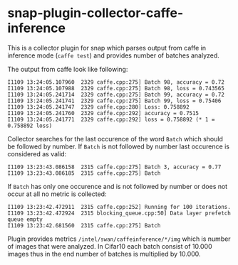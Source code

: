# snap-plugin-collector-caffe-inference

This is a collector plugin for snap which parses output from caffe in inference
mode (`caffe test`) and provides number of batches analyzed.

The output from caffe look like following:
```
I1109 13:24:05.107960  2329 caffe.cpp:275] Batch 98, accuracy = 0.72
I1109 13:24:05.107988  2329 caffe.cpp:275] Batch 98, loss = 0.743565
I1109 13:24:05.241714  2329 caffe.cpp:275] Batch 99, accuracy = 0.72
I1109 13:24:05.241741  2329 caffe.cpp:275] Batch 99, loss = 0.75406
I1109 13:24:05.241747  2329 caffe.cpp:280] Loss: 0.758892
I1109 13:24:05.241760  2329 caffe.cpp:292] accuracy = 0.7515
I1109 13:24:05.241771  2329 caffe.cpp:292] loss = 0.758892 (* 1 = 0.758892 loss)
```
Collector searches for the last occurence of the word `Batch` which should be
followed by number. If `Batch` is not followed by number last occurence is 
considered as valid:
```
I1109 13:23:43.086158  2315 caffe.cpp:275] Batch 3, accuracy = 0.77
I1109 13:23:43.086185  2315 caffe.cpp:275] Batch
```
If `Batch` has only one occurence and is not followed by number or does not
occur at all no metric is collected:
```
I1109 13:23:42.472911  2315 caffe.cpp:252] Running for 100 iterations.
I1109 13:23:42.472924  2315 blocking_queue.cpp:50] Data layer prefetch queue empty
I1109 13:23:42.681560  2315 caffe.cpp:275] Batch
```

Plugin provides metrics `/intel/swan/caffeinference/*/img` which is number of
images that were analyzed. In Cifar10 each batch consist of 10.000 images thus
in the end number of batches is multiplied by 10.000.
